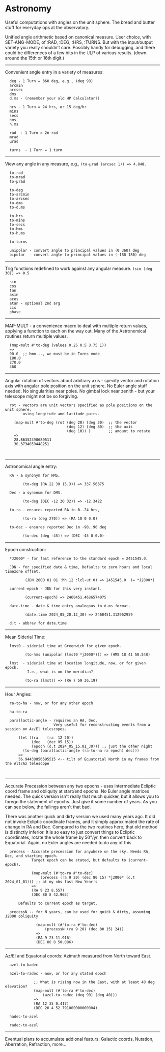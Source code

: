 # Astronomy
Useful computations with angles on the unit sphere. The bread and butter stuff for everyday ops at the observatory.

Unified angle arithmetic based on canonical measure. User choice, with SET-ANG-MODE, of :RAD, :DEG, :HRS, :TURNS. But with the input/output variety you really shouldn't care. Possibly handy for debugging, and there could be differences of a few bits in the ULP of various results. (down around the 15th or 16th digit.)

---
Convenient angle entry in a variety of measures:
  ```
    deg - 1 Turn = 360 deg, e.g., (deg 90)
    arcmin
    arcsec
    dms
    d.ms - (remember your old HP Calculator?)

    hrs - 1 Turn = 24 hrs, or 15 deg/hr
    mins
    secs
    hms
    h.ms
  
    rad  - 1 Turn = 2π rad
    mrad
    μrad

    turns  - 1 Turn = 1 turn
```
---
View any angle in any measure, e.g., ```(to-μrad (arcsec 1)) => 4.848.```
```
  to-rad
  to-mrad
  to-μrad

  to-deg
  to-arcmin
  to-arcsec
  to-dms
  to-d.ms

  to-hrs
  to-mins
  to-secs
  to-hms
  to-h.ms

  to-turns

  unipolar - convert angle to principal values in (0 360) deg
  bipolar  - convert angle to principal values in (-180 180) deg

```
---
Trig functions redefined to work against any angular measure. ```(sin (deg 30)) => 0.5```
```
  sin
  cos
  tan
  asin
  acos
  atan - optional 2nd arg
  cis
  phase
```
---
MAP-MULT - a convenience macro to deal with multiple return values, applying a function to each on the way out. Many of the Astronomical routines return multiple values.
```
  (map-mult #'to-deg (values 0.25 0.5 0.75 1))
  =>
  90.0  ;; hmm..., we must be in Turns mode
  180.0
  270.0
  360
```
---
Angular rotation of vectors about arbitrary axis - specify vector and rotation axis with angular pole position on the unit sphere. No Euler angle stuff needed. No singularities near poles. No gimbal lock near zenith - but your telescope might not be so forgiving.
```
  rot - vectors are unit vectors specified as pole positions on the unit sphere,
        using longitude and latitude pairs.

    (map-mult #'to-deg (rot (deg 20) (deg 30)  ;; the vector
                            (deg 12) (deg 80)  ;; the axis
                            (deg 10)) )        ;; amount to rotate
    => 
    28.86352390689511
    30.3734050448251

    
```
---
Astronomical angle entry:
```
  RA - a synonym for HMS.

        (to-deg (RA 22 30 15.3)) => 337.56375

  Dec - a synonum for DMS.

        (to-deg (DEC -12 20 32)) => -12.3422

  to-ra - ensures reported RA in 0..24 hrs,

        (to-ra (deg 270)) => (RA 18 0 0.0)

  to-dec - ensures reported Dec in -90..90 deg

        (to-dec (deg -45)) => (DEC -45 0 0.0)
```
---
Epoch construction:
```
  *J2000* - for fast reference to the standard epoch = 2451545.0.

  JDN - for specified date & time, Defaults to zero hours and local timezone offset.

         (JDN 2000 01 01 :hh 12 :lcl-ut 0) => 2451545.0  (= *J2000*)

  current-epoch - JDN for this very instant.

         (current-epoch) => 2460451.4686574075

  date.time - date & time entry analogous to d.ms format.

         (date.time 2024_05_20.12_30) => 2460451.312962959

  d.t - abbrev for date.time
```
---
Mean Siderial Time:
```
  lmst0 - siderial time at Greenwich for given epoch.

         (to-hms (unipolar (lmst0 *j2000*))) => (HMS 18 41 50.548)

  lmst  - siderial time at location longitude, now, or for given epoch.
          I.e., what is on the meridian?

         (to-ra (lmst)) => (RA 7 59 36.19) 
```
---
Hour Angles:
```
  ra-to-ha - now, or for any other epoch

  ha-to-ra

  parallactic-angle - requires an HA, Dec.
                      Very useful for reconstructing events from a session on Az/El telescopes.

      (let ((ra    (ra  12 20))
            (dec   (dec 05 15))
            (epoch (d.t 2024_05_15.01_30))) ;; just the other night
        (to-deg (parallactic-angle (ra-to-ha ra epoch) dec)))
      =>
      56.94430856595515 <-- tilt of Equatorial North in my frames from the Alt/Az telescope



```
---
Accurate Precession between any two epochs - uses intermediate Ecliptic coord frame and obliquity at start/end epochs. No Euler angle matrices needed. The quick version isn't really that much quicker, but it allows you to forego the statement of epochs. Just give it some number of years. As you can see below, the failings aren't that bad.

There was another quick and dirty version we used many years ago. It did not invoke Ecliptic coordinate frames, and it simply approximated the rate of change in RA and Dec. Compared to the two routines here, that old method is distinctly inferior. It is so easy to just convert things to Ecliptic coordinates, rotate the whole frame by 50"/yr, then convert back to Equatorial. Again, no Euler angles are needed to do any of this.
```
  precess - Accurate precession for anywhere on the sky. Needs RA, Dec, and starting epoch.
            Target epoch can be stated, but defaults to (current-epoch).

            (map-mult (#'to-ra #'to-dec)
                (precess (ra 9 20) (dec 80 15) *j2000* (d.t 2024_01_01))) ;; at my obs last New Year's
            =>
            (RA 9 23 8.557)
            (DEC 80 8 42.965)

      Defaults to current epoch as target.

  precessN -- for N years, can be used for quick & dirty, assuming J2000 obliquity

              (map-mult (#'to-ra #'to-dec)
                  (precessN (ra 9 20) (dec 80 15) 24))
              =>
              (RA 9 23 11.916)
              (DEC 80 8 50.086)

```
---
Az/El and Equatorial coords: Azimuth measured from North toward East.
```
  azel-to-hadec

  azel-to-radec - now, or for any stated epoch

             ;; What is rising now in the East, with at least 40 deg elevation?
             (map-mult (#'to-ra #'to-dec)
                 (azel-to-radec (deg 90) (deg 40)))
             =>
             (RA 12 35 0.417)
             (DEC 20 4 52.791000000000004)

  hadec-to-azel

  radec-to-azel
```
---
Eventual plans to accumulate addional featurs: Galactic coords, Nutation, Aberration, Refraction, more...
